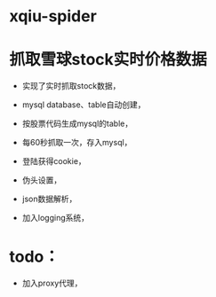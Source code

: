 # xqiu-spider
抓取雪球stock实时价格数据
=======

* 实现了实时抓取stock数据，

* mysql database、table自动创建，

* 按股票代码生成mysql的table，

* 每60秒抓取一次，存入mysql，

* 登陆获得cookie，

* 伪头设置，

* json数据解析，

* 加入logging系统，

# todo：

* 加入proxy代理，
